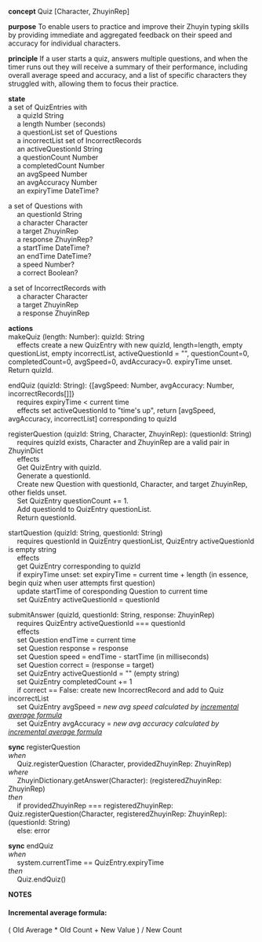 **concept** Quiz [Character, ZhuyinRep]

**purpose** To enable users to practice and improve their Zhuyin typing skills by providing immediate and aggregated feedback on their speed and accuracy for individual characters.

**principle** If a user starts a quiz, answers multiple questions, and when the timer runs out they will receive a summary of their performance, including overall average speed and accuracy, and a list of specific characters they struggled with, allowing them to focus their practice.

**state**  
a set of QuizEntries with  
  &emsp; a quizId String  
  &emsp; a length Number (seconds)  
  &emsp; a questionList set of Questions  
  &emsp; a incorrectList set of IncorrectRecords  
  &emsp; an activeQuestionId String  
  &emsp; a questionCount Number  
  &emsp; a completedCount Number  
  &emsp; an avgSpeed Number  
  &emsp; an avgAccuracy Number  
  &emsp; an expiryTime DateTime?  
  
a set of Questions with  
  &emsp; an questionId String  
  &emsp; a character Character  
  &emsp; a target ZhuyinRep  
  &emsp; a response ZhuyinRep?  
  &emsp; a startTime DateTime?  
  &emsp; an endTime DateTime?  
  &emsp; a speed Number?  
  &emsp; a correct Boolean?  

a set of IncorrectRecords with  
  &emsp; a character Character  
  &emsp; a target ZhuyinRep  
  &emsp; a response ZhuyinRep

**actions**  
makeQuiz (length: Number): quizId: String  
  &emsp; effects create a new QuizEntry with new quizId, length=length, empty questionList, empty incorrectList, activeQuestionId = "", questionCount=0, completedCount=0, avgSpeed=0, avdAccuracy=0. expiryTime unset. Return quizId.

endQuiz (quizId: String): {[avgSpeed: Number, avgAccuracy: Number, incorrectRecords[]]}  
  &emsp; requires expiryTime < current time  
  &emsp; effects set activeQuestionId to "time's up", return [avgSpeed, avgAccuracy, incorrectList] corresponding to quizId

registerQuestion (quizId: String, Character, ZhuyinRep): (questionId: String)  
  &emsp; requires quizId exists, Character and ZhuyinRep are a valid pair in ZhuyinDict  
  &emsp; effects  
  &emsp; Get QuizEntry with quizId.  
  &emsp; Generate a questionId.  
  &emsp; Create new Question with questionId, Character, and target ZhuyinRep, other fields unset.  
  &emsp; Set QuizEntry questionCount += 1.  
  &emsp; Add questionId to QuizEntry questionList.  
  &emsp; Return questionId.

startQuestion (quizId: String, questionId: String)  
  &emsp; requires questionId in QuizEntry questionList, QuizEntry activeQuestionId is empty string  
  &emsp; effects  
  &emsp; get QuizEntry corresponding to quizId  
  &emsp; if expiryTime unset: set expiryTime = current time + length (in essence, begin quiz when user attempts first question)  
  &emsp; update startTime of coresponding Question to current time  
  &emsp; set QuizEntry activeQuestionId = questionId  

submitAnswer (quizId, questionId: String, response: ZhuyinRep)  
  &emsp; requires QuizEntry activeQuestionId === questionId  
  &emsp; effects  
  &emsp; set Question endTime = current time  
  &emsp; set Question response = response  
  &emsp; set Question speed = endTime - startTime (in milliseconds)  
  &emsp; set Question correct = (response = target)  
  &emsp; set QuizEntry activeQuestionId = "" (empty string)  
  &emsp; set QuizEntry completedCount += 1  
  &emsp; if correct == False: create new IncorrectRecord and add to Quiz incorrectList  
  &emsp; set QuizEntry avgSpeed = *new avg speed calculated by [incremental average formula](#incremental-average-formula)*  
  &emsp; set QuizEntry avgAccuracy = *new avg accuracy calculated by [incremental average formula](#incremental-average-formula)*


**sync** registerQuestion  
*when*  
  &emsp; Quiz.registerQuestion (Character, providedZhuyinRep: ZhuyinRep)  
*where*  
  &emsp; ZhuyinDictionary.getAnswer(Character): (registeredZhuyinRep: ZhuyinRep)  
*then*  
  &emsp; if providedZhuyinRep === registeredZhuyinRep: Quiz.registerQuestion(Character, registeredZhuyinRep: ZhuyinRep): (questionId: String)  
  &emsp; else: error  

**sync** endQuiz  
*when*  
  &emsp; system.currentTime == QuizEntry.expiryTime  
*then*  
  &emsp; Quiz.endQuiz()   


  **NOTES**

  #### Incremental average formula: 
  ( Old Average * Old Count + New Value ) / New Count